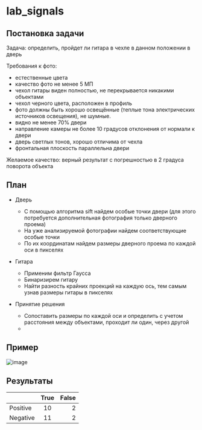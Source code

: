 # lab_signals

## Постановка задачи
Задача: определить, пройдет ли гитара в чехле в данном положении в дверь

Требования к фото: 
* естественные цвета
* качество фото не менее 5 МП
* чехол гитары виден полностью, не перекрывается никакими объектами
* чехол черного цвета, расположен в профиль
* фото должны быть хорошо освещённые (теплые тона электрических источников освещения), не шумные.
* видно не менее 70% двери
* направление камеры не более 10 градусов отклонения от нормали к двери
* дверь светлых тонов, хорошо отличима от чехла
* фронтальная плоскость параллельна двери

Желаемое качество: верный результат с погрешностью в 2 градуса поворота объекта 

## План
* Дверь
  * С помощью алгоритма sift найдем особые точки двери (для этого потребуется дополнительная фотография только дверного проема)
  * На уже анализируемой фотографии найдем соответствующие особые точки
  * По их координатам найдем размеры дверного проема по каждой оси в пикселях
 
* Гитара
  * Применим фильтр Гаусса
  * Бинаризирем гитару
  * Найти разность крайних проекций на каждую ось, тем самым узнав размеры гитары в пикселях 
* Принятие решения
  * Сопоставить размеры по каждой оси и определить с учетом расстояния между объектами, проходит ли один, через другой
  * 
## Пример
![image](https://user-images.githubusercontent.com/48178328/111039537-a9b5c480-843f-11eb-9acd-979937da2ca0.png)

## Результаты
|          | True | False |
| -------- |:----:| -----:|
| Positive |  10  |   2   |
| Negative |  11  |   2   |
